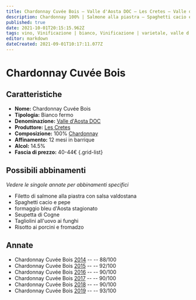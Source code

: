 ```yaml
---
title: Chardonnay Cuvée Bois – Valle d'Aosta DOC – Les Cretes – Valle d'Aosta (IT) – 40-44€ – 3★-5★
description: Chardonnay 100% | Salmone alla piastra – Spaghetti cacio e pepe – Galletto alle erbe – Seupetta di Cogne – Tagliolini ai funghi – Risotto ai porcini
published: true
date: 2021-10-01T20:15:15.962Z
tags: vino, Vinificazione | bianco, Vinificazione | varietale, valle d'aosta, Valutazioni | 5 stelle, Vinificazione | fermo, Filetto di salmone alla piastra, Spaghetti cacio e pepe, Galletto alle erbe, Chardonnay, Seupetta di Cogne, Risotto ai porcini, Tagliolini ai funghi, Prezzi | 40-44€
editor: markdown
dateCreated: 2021-09-01T10:17:11.077Z 
---
```


# Chardonnay Cuvée Bois

## Caratteristiche
- **Nome:** Chardonnay Cuvée Bois
- **Tipologia:** Bianco fermo
- **Denominazione:** [Valle d'Aosta DOC](/denominazioni/Italia/Valle-d-Aosta/DOC/Valle-d-Aosta) 
- **Produttore:** [Les Cretes](/produttori/Italia/Valle-d-Aosta/Les-Cretes) 
- **Composizione:** 100% [Chardonnay](/vitigni/Francia/bacca-bianca/chardonnay) 
- **Affinamento:** 12 mesi in barrique
- **Alcol:** 14.5%
- **Fascia di prezzo:** 40-44€
{.grid-list}


## Possibili abbinamenti
*Vedere le singole annate per abbinamenti specifici*

- Filetto di salmone alla piastra con salsa valdostana
- Spaghetti cacio e pepe
- formaggio bleu d'Aosta stagionato
- Seupetta di Cogne
- Tagliolini all'uovo ai funghi
- Risotto ai porcini e fromadzo

## Annate
- Chardonnay Cuvée Bois [2014](vini/Italia/Valle-d-Aosta/Les-Cretes/Chardonnay-Cuvee-Bois/2014) -- <span class="star-5"></span> -- 88/100
- Chardonnay Cuvée Bois [2015](vini/Italia/Valle-d-Aosta/Les-Cretes/Chardonnay-Cuvee-Bois/2015) -- <span class="star-5"></span> -- 92/100
- Chardonnay Cuvée Bois [2016](vini/Italia/Valle-d-Aosta/Les-Cretes/Chardonnay-Cuvee-Bois/2016) -- <span class="star-4"></span> -- 90/100
- Chardonnay Cuvée Bois [2017](vini/Italia/Valle-d-Aosta/Les-Cretes/Chardonnay-Cuvee-Bois/2017) -- <span class="star-4"></span> -- 90/100
- Chardonnay Cuvée Bois [2018](vini/Italia/Valle-d-Aosta/Les-Cretes/Chardonnay-Cuvee-Bois/2018) -- <span class="star-4"></span> -- 90/100
- Chardonnay Cuvée Bois [2019](vini/Italia/Valle-d-Aosta/Les-Cretes/Chardonnay-Cuvee-Bois/2019) -- <span class="star-5"></span> -- 93/100

